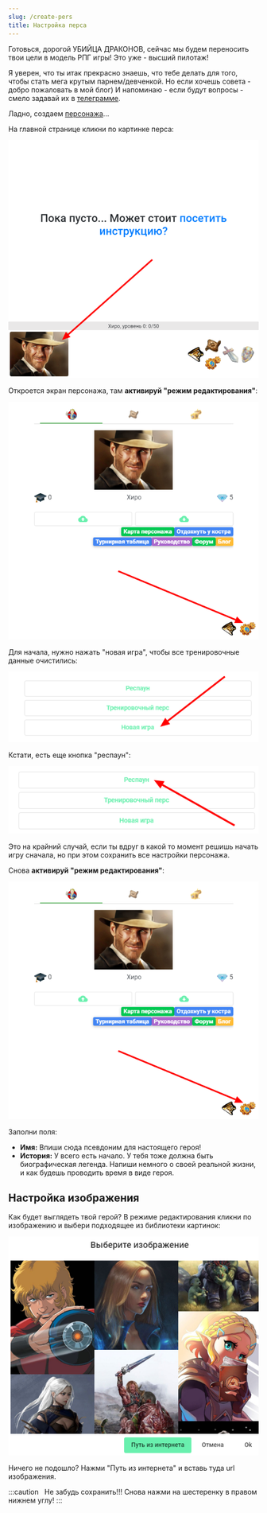 ```yaml
---
slug: /create-pers
title: Настройка перса
---
```


Готовься, дорогой УБИЙЦА ДРАКОНОВ, сейчас мы будем переносить твои цели в модель РПГ игры! Это уже - высший пилотаж!

Я уверен, что ты итак прекрасно знаешь, что тебе делать для того, чтобы стать мега крутым парнем/девченкой. Но если хочешь совета - добро пожаловать в мой блог) И напоминаю - если будут вопросы - смело задавай их в [телеграмме](https://t.me/rpgorganizerchat).

Ладно, создаем [персонажа](/about-pers)...

На главной странице кликни по картинке перса:

![](../../static/img/openPersWindow)

Откроется экран персонажа, там **активируй "режим редактирования"**:

![](../../static/img/persWindow)

Для начала, нужно нажать "новая игра", чтобы все тренировочные данные очистились:

![](../../static/img/новая_игра)

Кстати, есть еще кнопка "респаун":

![](../../static/img/кнопка_респаун)

Это на крайний случай, если ты вдруг в какой то момент решишь начать игру сначала, но при этом сохранить все настройки персонажа.

Снова **активируй "режим редактирования"**:

![](../../static/img/persWindow)

Заполни поля:

- **Имя:** Впиши сюда псевдоним для настоящего героя!
- **История:** У всего есть начало. У тебя тоже должна быть биографическая легенда. Напиши немного о своей реальной жизни, и как будешь проводить время в виде героя.

## Настройка изображения

Как будет выглядеть твой герой? В режиме редактирования кликни по изображению и выбери подходящее из библиотеки картинок:

![image-20210217104525999](../../static/img/choosePers)

Ничего не подошло? Нажми "Путь из интернета" и вставь туда url изображения.

:::caution &nbsp;
Не забудь сохранить!!! Снова нажми на шестеренку в правом нижнем углу!
:::
